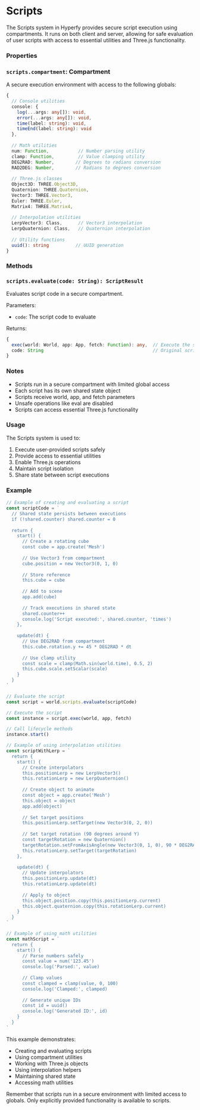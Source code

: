 # Scripts

The Scripts system in Hyperfy provides secure script execution using compartments. It runs on both client and server, allowing for safe evaluation of user scripts with access to essential utilities and Three.js functionality.

### Properties

### `scripts.compartment`: Compartment

A secure execution environment with access to the following globals:

```typescript
{
  // Console utilities
  console: {
    log(...args: any[]): void,
    error(...args: any[]): void,
    time(label: string): void,
    timeEnd(label: string): void
  },
  
  // Math utilities
  num: Function,           // Number parsing utility
  clamp: Function,         // Value clamping utility
  DEG2RAD: Number,        // Degrees to radians conversion
  RAD2DEG: Number,        // Radians to degrees conversion
  
  // Three.js classes
  Object3D: THREE.Object3D,
  Quaternion: THREE.Quaternion,
  Vector3: THREE.Vector3,
  Euler: THREE.Euler,
  Matrix4: THREE.Matrix4,
  
  // Interpolation utilities
  LerpVector3: Class,      // Vector3 interpolation
  LerpQuaternion: Class,   // Quaternion interpolation
  
  // Utility functions
  uuid(): string          // UUID generation
}
```

### Methods

### `scripts.evaluate(code: String): ScriptResult`

Evaluates script code in a secure compartment.

Parameters:
- `code`: The script code to evaluate

Returns:
```typescript
{
  exec(world: World, app: App, fetch: Function): any,  // Execute the script
  code: String                                         // Original script code
}
```

### Notes

- Scripts run in a secure compartment with limited global access
- Each script has its own shared state object
- Scripts receive world, app, and fetch parameters
- Unsafe operations like eval are disabled
- Scripts can access essential Three.js functionality

### Usage

The Scripts system is used to:

1. Execute user-provided scripts safely
2. Provide access to essential utilities
3. Enable Three.js operations
4. Maintain script isolation
5. Share state between script executions

### Example

```javascript
// Example of creating and evaluating a script
const scriptCode = `
  // Shared state persists between executions
  if (!shared.counter) shared.counter = 0
  
  return {
    start() {
      // Create a rotating cube
      const cube = app.create('Mesh')
      
      // Use Vector3 from compartment
      cube.position = new Vector3(0, 1, 0)
      
      // Store reference
      this.cube = cube
      
      // Add to scene
      app.add(cube)
      
      // Track executions in shared state
      shared.counter++
      console.log('Script executed:', shared.counter, 'times')
    },
    
    update(dt) {
      // Use DEG2RAD from compartment
      this.cube.rotation.y += 45 * DEG2RAD * dt
      
      // Use clamp utility
      const scale = clamp(Math.sin(world.time), 0.5, 2)
      this.cube.scale.setScalar(scale)
    }
  }
`

// Evaluate the script
const script = world.scripts.evaluate(scriptCode)

// Execute the script
const instance = script.exec(world, app, fetch)

// Call lifecycle methods
instance.start()

// Example of using interpolation utilities
const scriptWithLerp = `
  return {
    start() {
      // Create interpolators
      this.positionLerp = new LerpVector3()
      this.rotationLerp = new LerpQuaternion()
      
      // Create object to animate
      const object = app.create('Mesh')
      this.object = object
      app.add(object)
      
      // Set target positions
      this.positionLerp.setTarget(new Vector3(0, 2, 0))
      
      // Set target rotation (90 degrees around Y)
      const targetRotation = new Quaternion()
      targetRotation.setFromAxisAngle(new Vector3(0, 1, 0), 90 * DEG2RAD)
      this.rotationLerp.setTarget(targetRotation)
    },
    
    update(dt) {
      // Update interpolators
      this.positionLerp.update(dt)
      this.rotationLerp.update(dt)
      
      // Apply to object
      this.object.position.copy(this.positionLerp.current)
      this.object.quaternion.copy(this.rotationLerp.current)
    }
  }
`

// Example of using math utilities
const mathScript = `
  return {
    start() {
      // Parse numbers safely
      const value = num('123.45')
      console.log('Parsed:', value)
      
      // Clamp values
      const clamped = clamp(value, 0, 100)
      console.log('Clamped:', clamped)
      
      // Generate unique IDs
      const id = uuid()
      console.log('Generated ID:', id)
    }
  }
`
```

This example demonstrates:
- Creating and evaluating scripts
- Using compartment utilities
- Working with Three.js objects
- Using interpolation helpers
- Maintaining shared state
- Accessing math utilities

Remember that scripts run in a secure environment with limited access to globals. Only explicitly provided functionality is available to scripts.
